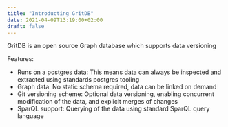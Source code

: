 ```yaml
---
title: "Introducting GritDB"
date: 2021-04-09T13:19:00+02:00
draft: false
---
```

GritDB is an open source Graph database which supports data versioning

Features:
- Runs on a postgres data: This means data can always be inspected and
  extracted using standards postgres tooling
- Graph data: No static schema required, data can be linked on demand
- Git versioning scheme: Optional data versioning, enabling concurrent
  modification of the data, and explicit merges of changes
- SparQL support: Querying of the data using standard SparQL query language


